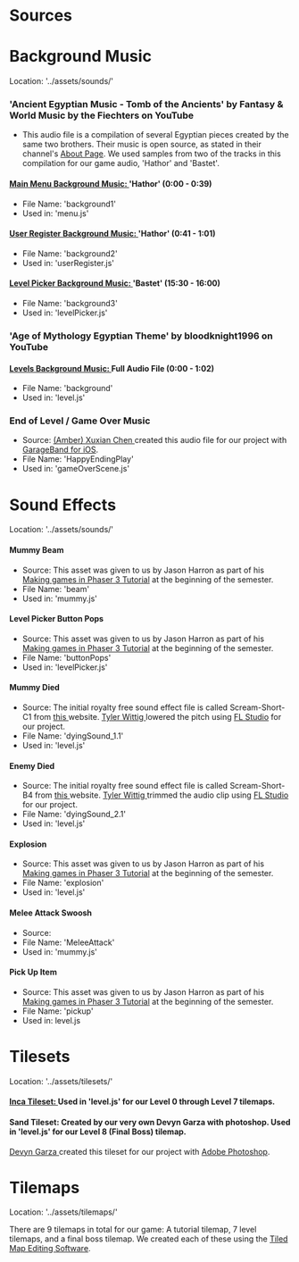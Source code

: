 # Sources

# Background Music
Location: '../assets/sounds/'

### 'Ancient Egyptian Music - Tomb of the Ancients' by Fantasy & World Music by the Fiechters on YouTube
* This audio file is a compilation of several Egyptian pieces created by the same two brothers. Their music is open source, as stated in their channel's [About Page](https://www.youtube.com/channel/UCjMZjGhrFq_4llVS_x2XJ_w/about). We used samples from two of the tracks in this compilation for our game audio, 'Hathor' and 'Bastet'.

#### [Main Menu Background Music: ](http://www.youtube.com/watch?v=GI6dOS5ncFc&t=0m0s)  'Hathor' (0:00 - 0:39)
 - File Name: 'background1'
 - Used in: 'menu.js'

#### [User Register Background Music: ](http://www.youtube.com/watch?v=GI6dOS5ncFc&t=0m41s) 'Hathor' (0:41 - 1:01)
 - File Name: 'background2'
 - Used in: 'userRegister.js'

#### [Level Picker Background Music: ](http://www.youtube.com/watch?v=GI6dOS5ncFc&t=15m30s) 'Bastet' (15:30 - 16:00)
 - File Name: 'background3'
 - Used in: 'levelPicker.js'

### 'Age of Mythology Egyptian Theme' by bloodknight1996 on YouTube
#### [Levels Background Music: ](https://slack-redir.net/link?url=https%3A%2F%2Fwww.youtube.com%2Fwatch%3Fv%3DMZtytj8c77o) Full Audio File (0:00 - 1:02)
 - File Name: 'background'
 - Used in: 'level.js'

### End of Level / Game Over Music
 - Source: [(Amber) Xuxian Chen ](https://www.linkedin.com/in/xuxian-chen-81b648b5/) created this audio file for our project with [GarageBand for iOS](https://apps.apple.com/us/app/garageband/id408709785).
 - File Name: 'HappyEndingPlay'
 - Used in: 'gameOverScene.js'


# Sound Effects
Location: '../assets/sounds/'

#### Mummy Beam
 - Source: This asset was given to us by Jason Harron as part of his [Making games in Phaser 3 Tutorial](https://www.youtube.com/watch?v=j3ni3pMH5JY&feature=youtu.be) at the beginning of the semester.
 - File Name: 'beam'
 - Used in: 'mummy.js'

#### Level Picker Button Pops
 - Source: This asset was given to us by Jason Harron as part of his [Making games in Phaser 3 Tutorial](https://www.youtube.com/watch?v=j3ni3pMH5JY&feature=youtu.be) at the beginning of the semester.
 - File Name: 'buttonPops'
 - Used in: 'levelPicker.js'

#### Mummy Died
 - Source: The initial royalty free sound effect file is called Scream-Short-C1 from [this ](https://www.fesliyanstudios.com/royalty-free-sound-effects-download/screams-gasps-yelling-206) website. [Tyler Wittig ](https://www.linkedin.com/in/tylerwittig/) lowered the pitch using [FL Studio](https://www.image-line.com/flstudio/) for our project.
 - File Name: 'dyingSound_1.1'
 - Used in: 'level.js'

#### Enemy Died
 - Source: The initial royalty free sound effect file is called Scream-Short-B4 from [this ](https://www.fesliyanstudios.com/royalty-free-sound-effects-download/screams-gasps-yelling-206) website. [Tyler Wittig ](https://www.linkedin.com/in/tylerwittig/) trimmed the audio clip using [FL Studio](https://www.image-line.com/flstudio/) for our project.
 - File Name: 'dyingSound_2.1'
 - Used in: 'level.js'

#### Explosion
 - Source: This asset was given to us by Jason Harron as part of his [Making games in Phaser 3 Tutorial](https://www.youtube.com/watch?v=j3ni3pMH5JY&feature=youtu.be) at the beginning of the semester.
 - File Name: 'explosion'
 - Used in: 'level.js'

#### Melee Attack Swoosh
 - Source:
 - File Name: 'MeleeAttack'
 - Used in: 'mummy.js'

#### Pick Up Item
- Source: This asset was given to us by Jason Harron as part of his [Making games in Phaser 3 Tutorial](https://www.youtube.com/watch?v=j3ni3pMH5JY&feature=youtu.be) at the beginning of the semester.
 - File Name: 'pickup'
 - Used in: level.js


# Tilesets
Location: '../assets/tilesets/'

#### [Inca Tileset: ](https://opengameart.org/content/inca-tileset) Used in 'level.js' for our Level 0 through Level 7 tilemaps.

#### Sand Tileset: Created by our very own Devyn Garza with photoshop. Used in 'level.js' for our Level 8 (Final Boss) tilemap.
[Devyn Garza ](https://www.linkedin.com/in/devyn-garza-858541160/) created this tileset for our project with [Adobe Photoshop](https://www.photoshop.com/).

# Tilemaps
Location: '../assets/tilemaps/'

There are 9 tilemaps in total for our game: A tutorial tilemap, 7 level tilemaps, and a final boss tilemap. We created each of these using the [Tiled Map Editing Software](https://www.mapeditor.org/).
